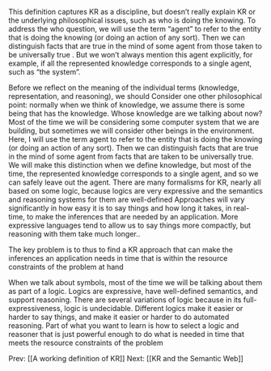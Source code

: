 ﻿This definition captures  KR as a discipline, but doesn’t really explain KR or the underlying philosophical issues, such as  who is doing the knowing. 
To address the who question, we will use the term “agent” to refer to the entity that is doing the knowing (or doing an action of any sort).
Then we can distinguish facts that are true in the mind of some agent from those  taken to be universally true .
But  we won’t always mention this agent explicitly, for example, if all the represented knowledge corresponds to a single agent, such as “the system”.

Before we reflect on the meaning of the individual terms (knowledge, representation, and reasoning), we should
Consider one other philosophical point: normally when we think of knowledge, we assume there is some being that has the knowledge.
Whose knowledge are we talking about now?
Most of the time we will be considering some computer system that we are building, but sometimes we will consider other beings in the environment.
Here, I will use the term agent to refer to the entity that is doing the knowing (or doing an action of any sort).
Then we can distinguish facts that are true in the mind of some agent from facts that are taken to be universally true.
We will make this distinction when we define knowledge, but most of the time, the represented knowledge corresponds to a single agent, and so we can safely leave out the agent.
There are many formalisms for KR, nearly all based on some logic, because logics are very expressive and the semantics and reasoning systems for them are well-defined 
Approaches will vary significantly in how easy it is to say things and how long it takes, in real-time, to make the inferences that are needed by an application.
More expressive languages tend to allow us to say things more compactly, but reasoning with them take much longer.. 

The key problem is to thus to  find a KR approach that can make the inferences an application needs in time that is within the resource constraints of the problem at hand

When we talk about symbols, most of the time we will be talking about them as part of a logic.
Logics are expressive, have well-defined semantics, and support reasoning.
There are several variations of logic because in its full-expressiveness, logic is undecidable.
Different logics make it easier or harder to say things, and make it easier or harder to do automated reasoning.
Part of what you want to learn is how to select a logic and reasoner that is just powerful enough to do what is needed in time that meets the resource constraints of the problem

Prev: [[A working definition of KR]]
Next: [[KR and the Semantic Web]]